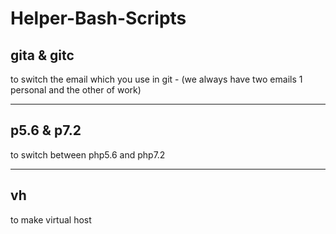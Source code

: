 # Helper-Bash-Scripts
<h2> gita & gitc</h2>
to switch the email which you use in git - (we always have two emails 1 personal and the other of work)
<hr>
<h2>p5.6 & p7.2</h2>
to switch between php5.6 and php7.2
<hr>
<h2>vh</h2>
to make virtual host